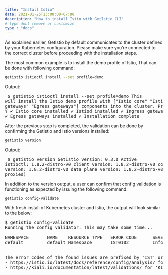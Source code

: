 ```yaml
---
title: "Install Istio"
date: 2021-01-25T13:00:00+07:00
description: "How to install Istio with GetIstio CLI"
# type dont remove or customize
type : "docs"
---
```

As explained earlier, GetIstio by default communicates to the cluster defined by your Kubernetes configuration. Please make sure you’re connected to the correct cluster before proceeding with the installation steps.

The most common example is to install the demo profile of Istio, That can be done with following command:
```sh
getistio istioctl install --set profile=demo
```

Output: <pre>
$ getistio istioctl install --set profile=demo
This will install the Istio demo profile with ["Istio core" "Istiod" "Ingress gateways" "Egress gateways"] components into the cluster. Proceed? (y/N) Y
✔ Istio core installed
✔ Istiod installed
✔ Ingress gateways installed
✔ Egress gateways installed
✔ Installation complete </pre>
After the previous step is completed, the validation can be done by confirming the GetIstio and Istio versions installed:
```sh
getistio version
```
Output:<pre>
$ getistio version
GetIstio version: 0.3.0
Active istioctl: 1.8.2-distro-v0
client version: 1.8.2-distro-v0
control plane version: 1.8.2-distro-v0
data plane version: 1.8.2-distro-v0 (2 proxies)</pre>

In addition  to the version output, a user can confirm that config validation is functioning as expected by issuing the following command:
```
getistio config-validate
```
With fresh install of Kubernetes cluster and Istio, the output will look similar to the below:
<pre>$ getistio config-validate
Running the config validator. This may take some time...

NAMESPACE       NAME    RESOURCE TYPE   ERROR CODE      SEVERITY        MESSAGE
default         default Namespace       IST0102         Info            The namespace is not enabled for Istio injection. Run 'kubectl label namespace default istio-injection=enabled' to
                                                                        enable it, or 'kubectl label namespace default istio-injection=disabled' to explicitly mark it as not needing injection.

The error codes of the found issues are prefixed by 'IST' or 'KIA'. For the detailed explanation, please refer to
- https://istio.io/latest/docs/reference/config/analysis/ for 'IST' error codes
- https://kiali.io/documentation/latest/validations/ for 'KIA' error codes
</pre>
